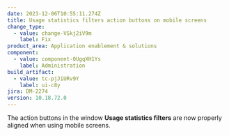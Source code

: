 ```yaml
---
date: 2023-12-06T10:55:11.274Z
title: Usage statistics filters action buttons on mobile screens
change_type:
  - value: change-VSkj2iV9m
    label: Fix
product_area: Application enablement & solutions
component:
  - value: component-0UgqXH1Ys
    label: Administration
build_artifact:
  - value: tc-pjJiURv9Y
    label: ui-c8y
jira: DM-2274
version: 10.18.72.0
---
```

The action buttons in the window <b>Usage statistics filters</b> are now properly aligned when using mobile screens.
